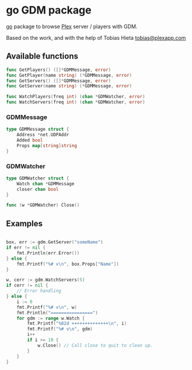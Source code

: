 # go GDM package

[go](http://golang.org) package to browse [Plex](http://plex.tv) server / players with GDM.

Based on the work, and with the help of Tobias Hieta <tobias@plexapp.com>

## Available functions
```go
func GetPlayers() ([]*GDMMessage, error)
func GetPlayer(name string) (*GDMMessage, error)
func GetServers() ([]*GDMMessage, error)
func GetServer(name string) (*GDMMessage, error)

func WatchPlayers(freq int) (chan *GDMWatcher, error)
func WatchServers(freq int) (chan *GDMWatcher, error)
```

### GDMMessage
```go
type GDMMessage struct {
    Address *net.UDPAddr
    Added bool
    Props map[string]string
}
```

### GDMWatcher
```go
type GDMWatcher struct {
    Watch chan *GDMMessage
    closer chan bool
}

func (w *GDMWatcher) Close()
```

## Examples

```go

box, err := gdm.GetServer("someName")
if err != nil {
    fmt.Println(err.Error())
} else {
    fmt.Printf("%# v\n", box.Props["Name"])
}
```

```go
w, cerr := gdm.WatchServers(5)
if cerr != nil {
    // Error handling
} else {
    i := 0
    fmt.Printf("%# v\n", w)
    fmt.Println("================")
    for gdm := range w.Watch {
        fmt.Printf("%02d ++++++++++++++\n", i)
        fmt.Printf("%# v\n", gdm)
        i++
        if i >= 10 {
            w.Close() // Call close to quit to clean up.
        }
    }
}
```
